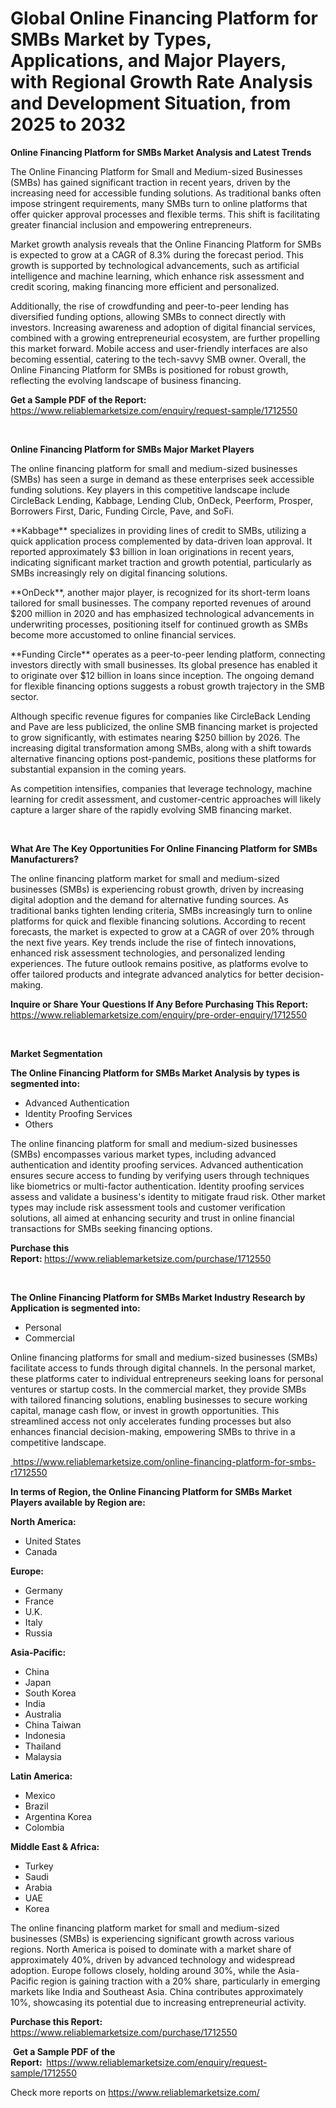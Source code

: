<p><h1>Global Online Financing Platform for SMBs Market by Types, Applications, and Major Players, with Regional Growth Rate Analysis and Development Situation, from 2025 to 2032</h1></p><p><strong>Online Financing Platform for SMBs Market Analysis and Latest Trends</strong></p>
<p><p>The Online Financing Platform for Small and Medium-sized Businesses (SMBs) has gained significant traction in recent years, driven by the increasing need for accessible funding solutions. As traditional banks often impose stringent requirements, many SMBs turn to online platforms that offer quicker approval processes and flexible terms. This shift is facilitating greater financial inclusion and empowering entrepreneurs.</p><p>Market growth analysis reveals that the Online Financing Platform for SMBs is expected to grow at a CAGR of 8.3% during the forecast period. This growth is supported by technological advancements, such as artificial intelligence and machine learning, which enhance risk assessment and credit scoring, making financing more efficient and personalized. </p><p>Additionally, the rise of crowdfunding and peer-to-peer lending has diversified funding options, allowing SMBs to connect directly with investors. Increasing awareness and adoption of digital financial services, combined with a growing entrepreneurial ecosystem, are further propelling this market forward. Mobile access and user-friendly interfaces are also becoming essential, catering to the tech-savvy SMB owner. Overall, the Online Financing Platform for SMBs is positioned for robust growth, reflecting the evolving landscape of business financing.</p></p>
<p><strong>Get a Sample PDF of the Report:&nbsp;</strong> <a href="https://www.reliablemarketsize.com/enquiry/request-sample/1712550?utm_campaign=1845&utm_medium=2&utm_source=Github&utm_content=ia&utm_term=11012025&utm_id=online-financing-platform-for-smbs">https://www.reliablemarketsize.com/enquiry/request-sample/1712550</a></p>
<p>&nbsp;</p>
<p><strong>Online Financing Platform for SMBs Major Market Players</strong></p>
<p><p>The online financing platform for small and medium-sized businesses (SMBs) has seen a surge in demand as these enterprises seek accessible funding solutions. Key players in this competitive landscape include CircleBack Lending, Kabbage, Lending Club, OnDeck, Peerform, Prosper, Borrowers First, Daric, Funding Circle, Pave, and SoFi.</p><p>**Kabbage** specializes in providing lines of credit to SMBs, utilizing a quick application process complemented by data-driven loan approval. It reported approximately $3 billion in loan originations in recent years, indicating significant market traction and growth potential, particularly as SMBs increasingly rely on digital financing solutions.</p><p>**OnDeck**, another major player, is recognized for its short-term loans tailored for small businesses. The company reported revenues of around $200 million in 2020 and has emphasized technological advancements in underwriting processes, positioning itself for continued growth as SMBs become more accustomed to online financial services.</p><p>**Funding Circle** operates as a peer-to-peer lending platform, connecting investors directly with small businesses. Its global presence has enabled it to originate over $12 billion in loans since inception. The ongoing demand for flexible financing options suggests a robust growth trajectory in the SMB sector.</p><p>Although specific revenue figures for companies like CircleBack Lending and Pave are less publicized, the online SMB financing market is projected to grow significantly, with estimates nearing $250 billion by 2026. The increasing digital transformation among SMBs, along with a shift towards alternative financing options post-pandemic, positions these platforms for substantial expansion in the coming years.</p><p>As competition intensifies, companies that leverage technology, machine learning for credit assessment, and customer-centric approaches will likely capture a larger share of the rapidly evolving SMB financing market.</p></p>
<p>&nbsp;</p>
<p><strong>What Are The Key Opportunities For Online Financing Platform for SMBs Manufacturers?</strong></p>
<p><p>The online financing platform market for small and medium-sized businesses (SMBs) is experiencing robust growth, driven by increasing digital adoption and the demand for alternative funding sources. As traditional banks tighten lending criteria, SMBs increasingly turn to online platforms for quick and flexible financing solutions. According to recent forecasts, the market is expected to grow at a CAGR of over 20% through the next five years. Key trends include the rise of fintech innovations, enhanced risk assessment technologies, and personalized lending experiences. The future outlook remains positive, as platforms evolve to offer tailored products and integrate advanced analytics for better decision-making.</p></p>
<p><strong>Inquire or Share Your Questions If Any Before Purchasing This Report:</strong> <a href="https://www.reliablemarketsize.com/enquiry/pre-order-enquiry/1712550?utm_campaign=1845&utm_medium=2&utm_source=Github&utm_content=ia&utm_term=11012025&utm_id=online-financing-platform-for-smbs">https://www.reliablemarketsize.com/enquiry/pre-order-enquiry/1712550</a></p>
<p>&nbsp;</p>
<p><strong>Market Segmentation</strong></p>
<p><strong>The Online Financing Platform for SMBs Market Analysis by types is segmented into:</strong></p>
<p><ul><li>Advanced Authentication</li><li>Identity Proofing Services</li><li>Others</li></ul></p>
<p><p>The online financing platform for small and medium-sized businesses (SMBs) encompasses various market types, including advanced authentication and identity proofing services. Advanced authentication ensures secure access to funding by verifying users through techniques like biometrics or multi-factor authentication. Identity proofing services assess and validate a business's identity to mitigate fraud risk. Other market types may include risk assessment tools and customer verification solutions, all aimed at enhancing security and trust in online financial transactions for SMBs seeking financing options.</p></p>
<p><strong>Purchase this Report:&nbsp;</strong><a href="https://www.reliablemarketsize.com/purchase/1712550?utm_campaign=1845&utm_medium=2&utm_source=Github&utm_content=ia&utm_term=11012025&utm_id=online-financing-platform-for-smbs">https://www.reliablemarketsize.com/purchase/1712550</a></p>
<p>&nbsp;</p>
<p><strong>The Online Financing Platform for SMBs Market Industry Research by Application is segmented into:</strong></p>
<p><ul><li>Personal</li><li>Commercial</li></ul></p>
<p><p>Online financing platforms for small and medium-sized businesses (SMBs) facilitate access to funds through digital channels. In the personal market, these platforms cater to individual entrepreneurs seeking loans for personal ventures or startup costs. In the commercial market, they provide SMBs with tailored financing solutions, enabling businesses to secure working capital, manage cash flow, or invest in growth opportunities. This streamlined access not only accelerates funding processes but also enhances financial decision-making, empowering SMBs to thrive in a competitive landscape.</p></p>
<p><a href="https://www.reliablemarketsize.com/online-financing-platform-for-smbs-r1712550?utm_campaign=1845&utm_medium=2&utm_source=Github&utm_content=ia&utm_term=11012025&utm_id=online-financing-platform-for-smbs">&nbsp;https://www.reliablemarketsize.com/online-financing-platform-for-smbs-r1712550</a></p>
<p><strong>In terms of Region, the Online Financing Platform for SMBs Market Players available by Region are:</strong></p>
<p>
    <p> <strong> North America: </strong>
        <ul>
            <li>United States</li>
            <li>Canada</li>
        </ul>
        </p> 
    <p> <strong> Europe: </strong>
        <ul>
            <li>Germany</li>
            <li>France</li>
            <li>U.K.</li>
            <li>Italy</li>
            <li>Russia</li>
        </ul>
        </p> 
    <p> <strong> Asia-Pacific: </strong>
        <ul>
            <li>China</li>
            <li>Japan</li>
            <li>South Korea</li>
            <li>India</li>
            <li>Australia</li>
            <li>China Taiwan</li>
            <li>Indonesia</li>
            <li>Thailand</li>
            <li>Malaysia</li>
        </ul>
        </p> 
    <p> <strong> Latin America: </strong>
        <ul>
            <li>Mexico</li>
            <li>Brazil</li>
            <li>Argentina Korea</li>
            <li>Colombia</li>
        </ul>
        </p> 
    <p> <strong> Middle East & Africa: </strong>
        <ul>
            <li>Turkey</li>
            <li>Saudi</li>
            <li>Arabia</li>
            <li>UAE</li>
            <li>Korea</li>
        </ul>
    </p>
    </p>
<p><p>The online financing platform market for small and medium-sized businesses (SMBs) is experiencing significant growth across various regions. North America is poised to dominate with a market share of approximately 40%, driven by advanced technology and widespread adoption. Europe follows closely, holding around 30%, while the Asia-Pacific region is gaining traction with a 20% share, particularly in emerging markets like India and Southeast Asia. China contributes approximately 10%, showcasing its potential due to increasing entrepreneurial activity.</p></p>
<p><strong>Purchase this Report: </strong><a href="https://www.reliablemarketsize.com/purchase/1712550?utm_campaign=1845&utm_medium=2&utm_source=Github&utm_content=ia&utm_term=11012025&utm_id=online-financing-platform-for-smbs">https://www.reliablemarketsize.com/purchase/1712550</a></p>
<p>&nbsp;<strong>Get a Sample PDF of the Report:&nbsp;&nbsp;</strong><a href="https://www.reliablemarketsize.com/enquiry/request-sample/1712550?utm_campaign=1845&utm_medium=2&utm_source=Github&utm_content=ia&utm_term=11012025&utm_id=online-financing-platform-for-smbs">https://www.reliablemarketsize.com/enquiry/request-sample/1712550</a></p>
<p><strong></strong></p>
<p>Check more reports on <a href="https://www.reliablemarketsize.com/?utm_campaign=1845&utm_medium=2&utm_source=Github&utm_content=ia&utm_term=11012025&utm_id=online-financing-platform-for-smbs">https://www.reliablemarketsize.com/</a></p>